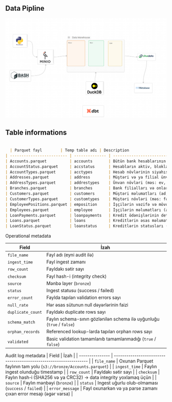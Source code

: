 
## Data  Pipline 

![Pipline](./docs/images/pipline.png)




## Table informations 

```markdown

  | Parquet fayl        | Temp table adı | Description                                             |
| ------------------------- | -------------- | ------------------------------------------------------- |
| Accounts.parquet          | accounts       | Bütün bank hesablarının məlumatları                     |
| AccountStatus.parquet     | accstatus      | Hesabların aktiv, bloklanmış və ya digər statusları     |
| AccountTypes.parquet      | acctypes       | Hesab növlərinin siyahısı (məs: checking, savings)      |
| Addresses.parquet         | address        | Müştəri və ya filial ünvanlarının məlumatları           |
| AddressTypes.parquet      | addrestypes    | Ünvan növləri (məs: ev, iş, poçt)                       |
| Branches.parquet          | branches       | Bank filialları və onların atributları                  |
| Customers.parquet         | customers      | Müştəri məlumatları (ad, soyad, qeydiyyat və s.)        |
| CustomerTypes.parquet     | customtypes    | Müştəri növləri (məs: fərdi, korporativ)                |
| EmployeePositions.parquet | emposition     | İşçilərin vəzifə və mövqeləri                           |
| Employees.parquet         | employee       | İşçilərin məlumatları (ad, soyad, vəzifə, filial)       |
| LoanPayments.parquet      | loanpayments   | Kredit ödənişlərinin detalları                          |
| Loans.parquet             | loans          | Kreditlərin əsas məlumatları (məbləğ, faiz, müddət)     |
| LoanStatus.parquet        | loanstatus     | Kreditlərin statusları (aktiv, ödənmiş, gecikmiş və s.) |

```                                 



Operational metadata 

| Field             | İzah                                                                   |
| ----------------- | ---------------------------------------------------------------------- |
| `file_name`       | Fayl adı (eyni audit ilə)                                              |
| `ingest_time`     | Fayl ingest zamanı                                                     |
| `row_count`       | Fayldakı sətir sayı                                                    |
| `checksum`        | Fayl hash-i (integrity check)                                          |
| `source`          | Mənbə layer (`bronze`)                                                 |
| `status`          | Ingest statusu (success / failed)                                      |
| `error_count`     | Faylda tapılan validation errors sayı                                  |
| `null_rate`       | Hər əsas sütunun null dəyərlərinin faizi                               |
| `duplicate_count` | Fayldakı duplicate rows sayı                                           |
| `schema_match`    | Faylın schema-sının gözlənilən schema ilə uyğunluğu (`true` / `false`) |
| `orphan_records`  | Referenced lookup-larda tapılan orphan rows sayı                       |
| `validated`       | Basic validation tamamlanıb tamamlanmadığı (`true` / `false`)          |





Audit log metadata 
| Field           | İzah                                                              |
| --------------- | ----------------------------------------------------------------- |
| `file_name`     | Oxunan Parquet faylının tam yolu (`s3://bronze/Accounts.parquet`) |
| `ingest_time`   | Faylın ingest olunduğu timestamp                                  |
| `row_count`     | Fayldakı sətir sayı                                               |
| `checksum`      | Faylın hash-i (SHA256 və ya CRC32) → data integrity yoxlamaq üçün |
| `source`        | Faylın mənbəyi (`bronze`)                                         |
| `status`        | Ingest uğurlu olub-olmaması (`success` / `failed`)                |
| `error_message` | Fayl oxunarkən və ya parse zamanı çıxan error mesajı (əgər varsa) |










